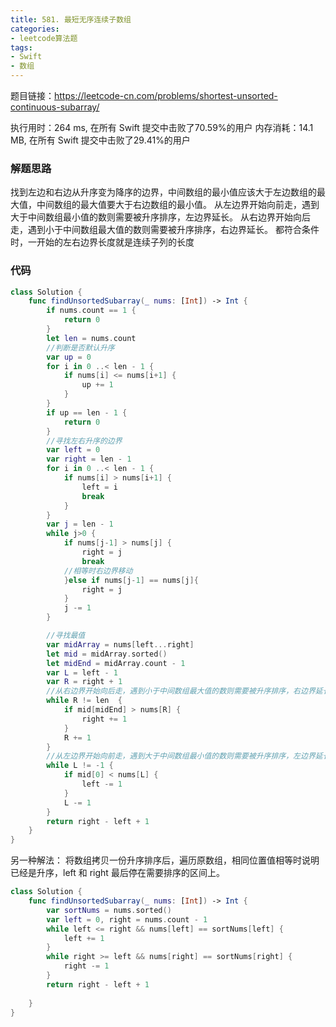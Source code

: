 ```yaml
---
title: 581. 最短无序连续子数组
categories:
- leetcode算法题
tags:
- Swift
- 数组
---
```

题目链接：https://leetcode-cn.com/problems/shortest-unsorted-continuous-subarray/

执行用时：264 ms, 在所有 Swift 提交中击败了70.59%的用户
内存消耗：14.1 MB, 在所有 Swift 提交中击败了29.41%的用户

### 解题思路
找到左边和右边从升序变为降序的边界，中间数组的最小值应该大于左边数组的最大值，中间数组的最大值要大于右边数组的最小值。
从左边界开始向前走，遇到大于中间数组最小值的数则需要被升序排序，左边界延长。
从右边界开始向后走，遇到小于中间数组最大值的数则需要被升序排序，右边界延长。
都符合条件时，一开始的左右边界长度就是连续子列的长度

### 代码

```swift
class Solution {
    func findUnsortedSubarray(_ nums: [Int]) -> Int {
        if nums.count == 1 {
            return 0
        }
        let len = nums.count
        //判断是否默认升序
        var up = 0
        for i in 0 ..< len - 1 {
            if nums[i] <= nums[i+1] {
                up += 1
            }
        }
        if up == len - 1 {
            return 0
        }
        //寻找左右升序的边界
        var left = 0
        var right = len - 1
        for i in 0 ..< len - 1 {
            if nums[i] > nums[i+1] {
                left = i
                break
            }
        }
        var j = len - 1
        while j>0 {
            if nums[j-1] > nums[j] {
                right = j
                break
            //相等时右边界移动
            }else if nums[j-1] == nums[j]{
                right = j
            }
            j -= 1
        }

        //寻找最值
        var midArray = nums[left...right]
        let mid = midArray.sorted()
        let midEnd = midArray.count - 1
        var L = left - 1
        var R = right + 1
        //从右边界开始向后走，遇到小于中间数组最大值的数则需要被升序排序，右边界延长。
        while R != len  {
            if mid[midEnd] > nums[R] {
                right += 1
            }
            R += 1
        }
        //从左边界开始向前走，遇到大于中间数组最小值的数则需要被升序排序，左边界延长。
        while L != -1 {
            if mid[0] < nums[L] {
                left -= 1
            }
            L -= 1
        }
        return right - left + 1
    }
}
```
另一种解法：
将数组拷贝一份升序排序后，遍历原数组，相同位置值相等时说明已经是升序，left 和 right 最后停在需要排序的区间上。

```swift
class Solution {
    func findUnsortedSubarray(_ nums: [Int]) -> Int {
        var sortNums = nums.sorted()
        var left = 0, right = nums.count - 1
        while left <= right && nums[left] == sortNums[left] {
            left += 1
        }
        while right >= left && nums[right] == sortNums[right] {
            right -= 1
        }
        return right - left + 1
        
    }
}
```